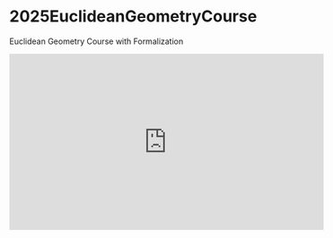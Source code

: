# 2025EuclideanGeometryCourse
Euclidean Geometry Course with Formalization

<iframe width="560" height="315" src="https://www.youtube.com/embed/I2zaPoj3G50?si=CfE6TWPQMQKDzHxK" title="YouTube video player" frameborder="0" allow="accelerometer; autoplay; clipboard-write; encrypted-media; gyroscope; picture-in-picture; web-share" referrerpolicy="strict-origin-when-cross-origin" allowfullscreen></iframe>
